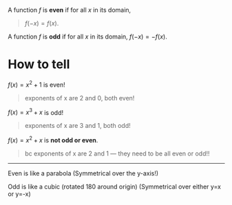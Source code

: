 A function $f$ is **even** if for all $x$ in its domain,
> $f(-x) = f(x)$.

A function $f$ is **odd** if for all $x$ in its domain,
$f(-x) = -f(x)$.

# How to tell
$f(x)=x^2+1$  is even!
> exponents of x are 2 and 0, both even! 

$f(x)=x^3+x$ is odd!
> exponents of x are 3 and 1, both odd!

$f(x)=x^2+x$ is **not odd or even**.
> bc exponents of x are 2 and 1 — they need to be all even or odd!!








---
Even is like a parabola (Symmetrical over the y-axis!)

Odd is like a cubic (rotated 180 around origin) (Symmetrical over either y=x or y=-x)